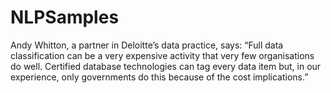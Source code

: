 # NLPSamples
Andy Whitton, a partner in Deloitte’s data practice, says:  “Full data classification can be a very expensive activity that very few organisations do well. Certified database technologies can tag every data item but, in our experience, only governments do this because of the cost implications.”
